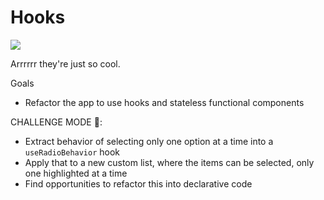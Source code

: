 # Hooks

![](https://static.parade.com/wp-content/uploads/2014/07/dustin-hoffman-new-hook-peter-pan-vtr.jpg)

Arrrrrr they're just so cool.

Goals

- Refactor the app to use hooks and stateless functional components

CHALLENGE MODE 🏅:

- Extract behavior of selecting only one option at a time into a `useRadioBehavior` hook
- Apply that to a new custom list, where the items can be selected, only one highlighted at a time
- Find opportunities to refactor this into declarative code
